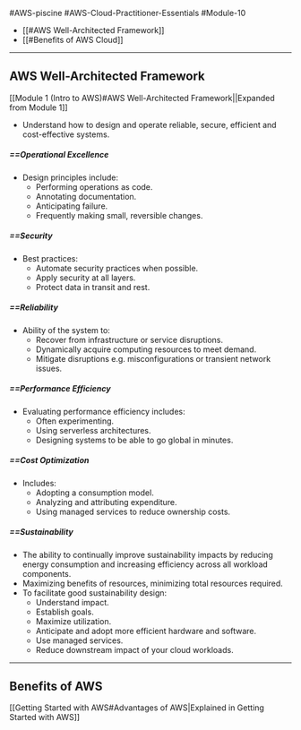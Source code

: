 #AWS-piscine #AWS-Cloud-Practitioner-Essentials #Module-10

- [[#AWS Well-Architected Framework]]
- [[#Benefits of AWS Cloud]]
-----
## AWS Well-Architected Framework
[[Module 1 (Intro to AWS)#AWS Well-Architected Framework||Expanded from Module 1]]
- Understand how to design and operate reliable, secure, efficient and cost-effective systems.
##### ==Operational Excellence
- Design principles include:
	- Performing operations as code.
	- Annotating documentation.
	- Anticipating failure.
	- Frequently making small, reversible changes.
##### ==Security
- Best practices:
	- Automate security practices when possible.
	- Apply security at all layers.
	- Protect data in transit and rest.
##### ==Reliability
- Ability of the system to:
	- Recover from infrastructure or service disruptions.
	- Dynamically acquire computing resources to meet demand.
	- Mitigate disruptions e.g. misconfigurations or transient network issues.
##### ==Performance Efficiency
- Evaluating performance efficiency includes:
	- Often experimenting.
	- Using serverless architectures.
	- Designing systems to be able to go global in minutes.
##### ==Cost Optimization
- Includes:
	- Adopting a consumption model.
	- Analyzing and attributing expenditure.
	- Using managed services to reduce ownership costs.
##### ==Sustainability
- The ability to continually improve sustainability impacts by reducing energy consumption and increasing efficiency across all workload components.
- Maximizing benefits of resources, minimizing total resources required.
- To facilitate good sustainability design:
	- Understand impact.
	- Establish goals.
	- Maximize utilization.
	- Anticipate and adopt more efficient hardware and software.
	- Use managed services.
	- Reduce downstream impact of your cloud workloads.

-----
## Benefits of AWS
[[Getting Started with AWS#Advantages of AWS|Explained in Getting Started with AWS]]